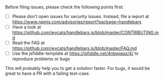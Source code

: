 Before filing issues, please check the following points first:

- [ ] Please don't open issues for security issues. Instead, file a report at https://www.npmjs.com/advisories/report?package=handlebars
- [ ] Have a look at https://github.com/wycats/handlebars.js/blob/master/CONTRIBUTING.md
- [ ] Read the FAQ at https://github.com/wycats/handlebars.js/blob/master/FAQ.md
- [ ] Use the jsfiddle-template at https://jsfiddle.net/4nbwjaqz/4/ to reproduce problems or bugs

This will probably help you to get a solution faster. 
For bugs, it would be great to have a PR with a failing test-case.


